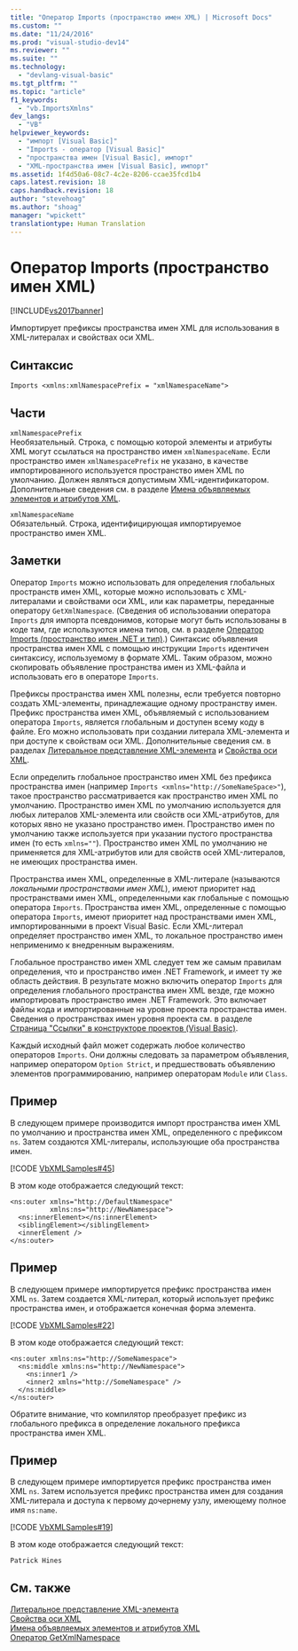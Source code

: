 ```yaml
---
title: "Оператор Imports (пространство имен XML) | Microsoft Docs"
ms.custom: ""
ms.date: "11/24/2016"
ms.prod: "visual-studio-dev14"
ms.reviewer: ""
ms.suite: ""
ms.technology: 
  - "devlang-visual-basic"
ms.tgt_pltfrm: ""
ms.topic: "article"
f1_keywords: 
  - "vb.ImportsXmlns"
dev_langs: 
  - "VB"
helpviewer_keywords: 
  - "импорт [Visual Basic]"
  - "Imports - оператор [Visual Basic]"
  - "пространства имен [Visual Basic], импорт"
  - "XML-пространства имен [Visual Basic], импорт"
ms.assetid: 1f4d50a6-08c7-4c2e-8206-ccae35fcd1b4
caps.latest.revision: 18
caps.handback.revision: 18
author: "stevehoag"
ms.author: "shoag"
manager: "wpickett"
translationtype: Human Translation
---
```

# Оператор Imports (пространство имен XML)
[!INCLUDE[vs2017banner](../../../csharp/includes/vs2017banner.md)]

Импортирует префиксы пространства имен XML для использования в XML\-литералах и свойствах оси XML.  
  
## Синтаксис  
  
```  
Imports <xmlns:xmlNamespacePrefix = "xmlNamespaceName">  
```  
  
## Части  
 `xmlNamespacePrefix`  
 Необязательный.  Строка, с помощью которой элементы и атрибуты XML могут ссылаться на пространство имен `xmlNamespaceName`.  Если пространство имен `xmlNamespacePrefix` не указано, в качестве импортированного используется пространство имен XML по умолчанию.  Должен являться допустимым XML\-идентификатором.  Дополнительные сведения см. в разделе [Имена объявляемых элементов и атрибутов XML](../../../visual-basic/programming-guide/language-features/xml/names-of-declared-xml-elements-and-attributes.md).  
  
 `xmlNamespaceName`  
 Обязательный.  Строка, идентифицирующая импортируемое пространство имен XML.  
  
## Заметки  
 Оператор `Imports` можно использовать для определения глобальных пространств имен XML, которые можно использовать с XML\-литералами и свойствами оси XML, или как параметры, переданные оператору `GetXmlNamespace`.  \(Сведения об использовании оператора `Imports` для импорта псевдонимов, которые могут быть использованы в коде там, где используются имена типов, см. в разделе [Оператор Imports \(пространство имен .NET и тип\)](../../../visual-basic/language-reference/statements/imports-statement-net-namespace-and-type.md).\) Синтаксис объявления пространства имен XML с помощью инструкции `Imports` идентичен синтаксису, используемому в формате XML.  Таким образом, можно скопировать объявление пространства имен из XML\-файла и использовать его в операторе `Imports`.  
  
 Префиксы пространства имен XML полезны, если требуется повторно создать XML\-элементы, принадлежащие одному пространству имен.  Префикс пространства имен XML, объявляемый с использованием оператора `Imports`, является глобальным и доступен всему коду в файле.  Его можно использовать при создании литерала XML\-элемента и при доступе к свойствам оси XML.  Дополнительные сведения см. в разделах [Литеральное представление XML\-элемента](../../../visual-basic/language-reference/xml-literals/xml-element-literal.md) и [Свойства оси XML](../../../visual-basic/language-reference/xml-axis/xml-axis-properties.md).  
  
 Если определить глобальное пространство имен XML без префикса пространства имен \(например `Imports <xmlns="http://SomeNameSpace>"`\), такое пространство рассматривается как пространство имен XML по умолчанию.  Пространство имен XML по умолчанию используется для любых литералов XML\-элемента или свойств оси XML\-атрибутов, для которых явно не указано пространство имен.  Пространство имен по умолчанию также используется при указании пустого пространства имен \(то есть `xmlns=""`\).  Пространство имен XML по умолчанию не применяется для XML\-атрибутов или для свойств осей XML\-литералов, не имеющих пространства имен.  
  
 Пространства имен XML, определенные в XML\-литерале \(называются *локальными пространствами имен XML*\), имеют приоритет над пространствами имен XML, определенными как глобальные с помощью оператора `Imports`.  Пространства имен XML, определенные с помощью оператора `Imports`, имеют приоритет над пространствами имен XML, импортированными в проект Visual Basic.  Если XML\-литерал определяет пространство имен XML, то локальное пространство имен неприменимо к внедренным выражениям.  
  
 Глобальное пространство имен XML следует тем же самым правилам определения, что и пространство имен .NET Framework, и имеет ту же область действия.  В результате можно включить оператор `Imports` для определения глобального пространства имен XML везде, где можно импортировать пространство имен .NET Framework.  Это включает файлы кода и импортированные на уровне проекта пространства имен.  Сведения о пространствах имен уровня проекта см. в разделе [Страница "Ссылки" в конструкторе проектов \(Visual Basic\)](/visual-studio/ide/reference/references-page-project-designer-visual-basic).  
  
 Каждый исходный файл может содержать любое количество операторов `Imports`.  Они должны следовать за параметром объявления, например оператором `Option Strict`, и предшествовать объявлению элементов программированию, например операторам `Module` или `Class`.  
  
## Пример  
 В следующем примере производится импорт пространства имен XML по умолчанию и пространства имен XML, определенного с префиксом `ns`.  Затем создаются XML\-литералы, использующие оба пространства имен.  
  
 [!CODE [VbXMLSamples#45](../CodeSnippet/VS_Snippets_VBCSharp/VbXMLSamples#45)]  
  
 В этом коде отображается следующий текст:  
  
```  
<ns:outer xmlns="http://DefaultNamespace"   
          xmlns:ns="http://NewNamespace">  
  <ns:innerElement></ns:innerElement>  
  <siblingElement></siblingElement>  
  <innerElement />  
</ns:outer>  
```  
  
## Пример  
 В следующем примере импортируется префикс пространства имен XML `ns`.  Затем создается XML\-литерал, который использует префикс пространства имен, и отображается конечная форма элемента.  
  
 [!CODE [VbXMLSamples#22](../CodeSnippet/VS_Snippets_VBCSharp/VbXMLSamples#22)]  
  
 В этом коде отображается следующий текст:  
  
```  
<ns:outer xmlns:ns="http://SomeNamespace">  
  <ns:middle xmlns:ns="http://NewNamespace">  
    <ns:inner1 />  
    <inner2 xmlns="http://SomeNamespace" />  
  </ns:middle>  
</ns:outer>  
```  
  
 Обратите внимание, что компилятор преобразует префикс из глобального префикса в определение локального префикса пространства имен XML.  
  
## Пример  
 В следующем примере импортируется префикс пространства имен XML `ns`.  Затем используется префикс пространства имен для создания XML\-литерала и доступа к первому дочернему узлу, имеющему полное имя `ns:name`.  
  
 [!CODE [VbXMLSamples#19](../CodeSnippet/VS_Snippets_VBCSharp/VbXMLSamples#19)]  
  
 В этом коде отображается следующий текст:  
  
 `Patrick Hines`  
  
## См. также  
 [Литеральное представление XML\-элемента](../../../visual-basic/language-reference/xml-literals/xml-element-literal.md)   
 [Свойства оси XML](../../../visual-basic/language-reference/xml-axis/xml-axis-properties.md)   
 [Имена объявляемых элементов и атрибутов XML](../../../visual-basic/programming-guide/language-features/xml/names-of-declared-xml-elements-and-attributes.md)   
 [Оператор GetXmlNamespace](../../../visual-basic/language-reference/operators/getxmlnamespace-operator.md)